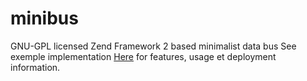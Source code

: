 minibus
=======

GNU-GPL licensed Zend Framework 2 based minimalist data bus
See exemple implementation [Here](https://github.com/dsi-agpt/minibus-skeleton) for features, usage et deployment information.
